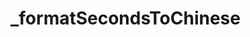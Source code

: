 # _formatSecondsToChinese

<ContainerBox title="介绍">
<template #desc>
将秒数格式化成中文
</template>
</ContainerBox>

<ContainerBox title="基础用法">

<CodeBox>
<template #codes>

```ts
/** @description 将秒数格式化成中文
 * @param second 秒数
 */
export const _formatSecondsToChinese = (second: number) => {
  //计算小时、分钟和剩余秒数
  const hour = Math.floor(second / 3600);
  const minute = Math.floor((second % 3600) / 60);
  const remainingSecond = second % 60;
  const timeParts = [];

  if (hour > 0) {
    timeParts.push(`${hour}小时`);
  }

  if (minute > 0) {
    timeParts.push(`${minute}分`);
  }

  if (!hour && !minute) {
    return `${remainingSecond}秒`;
  }

  if (remainingSecond > 0) {
    timeParts.push(`${remainingSecond}秒`);
  }

  return timeParts.join("");
};
```
</template>
</CodeBox>
</ContainerBox>
